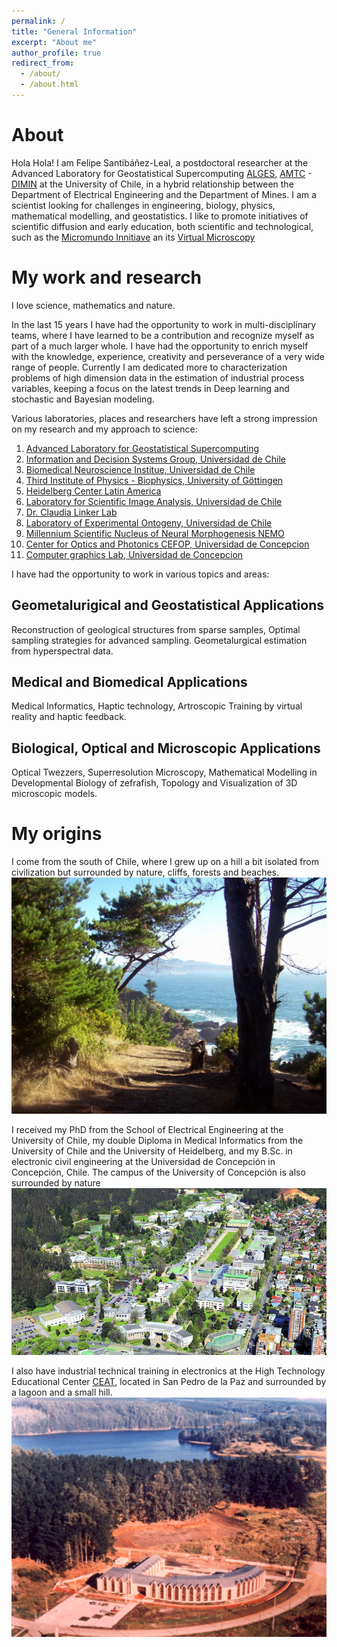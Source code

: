 ```yaml
---
permalink: /
title: "General Information"
excerpt: "About me"
author_profile: true
redirect_from: 
  - /about/
  - /about.html
---
```


About
======

Hola Hola! I am Felipe Santibáñez-Leal, a postdoctoral researcher at the Advanced Laboratory for Geostatistical Supercomputing [ALGES](http://www.alges.cl/), [AMTC](http://www.amtc.cl/?lang=en) - [DIMIN](http://www.minas.uchile.cl/) at the University of Chile, in a hybrid relationship between the Department of Electrical Engineering and the Department of Mines. I am a scientist looking for challenges in engineering, biology, physics, mathematical modelling, and geostatistics. I like to promote initiatives of scientific diffusion and early education, both scientific and technological, such as the [Micromundo Innitiave](https://micromundo.team/) an its [Virtual Microscopy](https://micromundo.app/)
 
My work and research
======

I love science, mathematics and nature. 

In the last 15 years I have had the opportunity to work in multi-disciplinary teams, where I have learned to be a contribution and recognize myself as part of a much larger whole. I have had the opportunity to enrich myself with the knowledge, experience, creativity and perseverance of a very wide range of people. Currently I am dedicated more to characterization problems of high dimension data in the estimation of industrial process variables, keeping a focus on the latest trends in Deep learning and stochastic and Bayesian modeling.

Various laboratories, places and researchers have left a strong impression on my research and my approach to science:

1. [Advanced Laboratory for Geostatistical Supercomputing](http://ingenieria.uchile.cl/investigacion/presentacion/laboratorios/departamento-de-ingenieria-de-minas/91113/laboratorio-de-geoestadistica-y-supercomputo-alges)
1. [Information and Decision Systems Group, Universidad de Chile](http://ingenieria.uchile.cl/investigacion/presentacion/laboratorios/departamento-de-ingenieria-electrica/90774/laboratorio-de-informacion-y-decision)
1. [Biomedical Neuroscience Institue, Universidad de Chile](https://www.bni.cl/)
1. [Third Institute of Physics - Biophysics, University of Göttingen](https://www.uni-goettingen.de/en/499370.html)
1. [Heidelberg Center Latin America](http://www.heidelberg-center.uni-hd.de/english/index.html)
1. [Laboratory for Scientific Image Analysis, Universidad de Chile](http://www.scian.cl/portal/globals.php?COD_SECCION=2988)
1. [Dr. Claudia Linker Lab](https://kclpure.kcl.ac.uk/portal/claudia.linker.html)
1. [Laboratory of Experimental Ontogeny, Universidad de Chile](http://www.ontogenesis.cl/research_scientificnet_chile.html)
1. [Millennium Scientific Nucleus of Neural Morphogenesis NEMO](https://www.uchile.cl/portafolio-academico/impresion.jsf?username=mconcha)
1. [Center for Optics and Photonics CEFOP, Universidad de Concepcion](http://cefop.udec.cl/)
1. [Computer graphics Lab, Universidad de Concepcion](https://www.programacion11.com/)

I have had the opportunity to work in various topics and areas:

Geometalurigical and Geostatistical Applications
------
Reconstruction of geological structures from sparse samples, Optimal sampling strategies for advanced sampling. Geometalurgical estimation from hyperspectral data. 

Medical and Biomedical Applications
------
Medical Informatics, Haptic technology, Artroscopic Training by virtual reality and haptic feedback. 

Biological, Optical and Microscopic Applications
------
Optical Twezzers, Superresolution Microscopy, Mathematical Modelling in Developmental Biology of zefrafish, Topology and Visualization of 3D microscopic models.

My origins
======
I come from the south of Chile, where I grew up on a hill a bit isolated from civilization but surrounded by nature, cliffs, forests and beaches.
![wolverine](/images/places/wolverine/15.jpg)

I received my PhD from the School of Electrical Engineering at the University of Chile, my double Diploma in Medical Informatics from the University of Chile and the University of Heidelberg, and my B.Sc. in electronic civil engineering at the Universidad de Concepción in Concepción, Chile. The campus of the University of Concepción is also surrounded by nature
![UDEC](/images/places/udec/udec3.jpg)

I also have industrial technical training in electronics at the High Technology Educational Center [CEAT](https://www.ceat.cl/inicio/), located in San Pedro de la Paz and surrounded by a lagoon and a small hill.
![CEAT](/images/places/ceat/ceat1.jpg)




